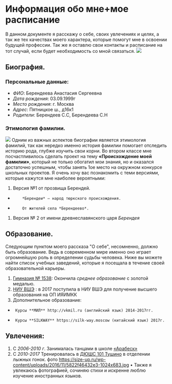 # Информация обо мне+мое расписание
В данном документе я расскажу о себе, своих увлечениях и целях, а так же тех качествах моего характера, которые помогут мне в освоении будущей профессии. Так же я оставлю свои контакты и расписание на тот случай, если будет необходимость со мной связаться.
![](https://pp.userapi.com/c836623/v836623514/56124/OSgkpy8cHb0.jpg)
## Биография.
### Персональные данные:
+   *ФИО*: Берендеева Анастасия Сергеевна
+   *Дата рождения*: 03.09.1999г
+   *Место рождения*: г. Москва
+   *Адрес*: Пятницкое ш., д16к1
+   *Родители*: Берендеев С.С, Берендеева С.Н
### Этимология фамилии. 
![](https://i.ytimg.com/vi/BdS1dky2V3A/maxresdefault.jpg) 
Одним из важных аспектов биографии является этимология фамилий, так как нередко именно история фамилии помогает отследить историю рода, глубже изучить свои корни.
 Во втором классе мне посчастливилось сделать проект на тему **«Происхождение моей фамилии»**, который не только обогатил мои знания, но и оказался достаточно успешным, чтобы занять 1ое место на окружном конкурсе школьных проектов. Я очень хочу вас познакомить с теми версиями, которые кажутся мне наиболее вероятными:
1.   Версия №1 от прозвища Берендей. 
+         *Берендеи* – народ тюркского происхождения.
+         От жителей села *Берендеево*.
1.   Версия № 2 от имени древнеславянского царя *Берендея*
## Образование.
Следующим пунктом моего рассказа "О себе", несомненно, должно быть образование. Ведь в современном мире именно оно играет огромнейшую роль в определении судьбы человека. Ниже вы можете найти список учебных заведений, которые я посещала в течение своей образовательной карьеры.
1.    [Гимназия № 1538](http://gym1538sz.mskobr.ru): Окончила *среднее образование* с золотой медалью.
1.  [НИУ ВШЭ](https://www.hse.ru) : в 2017 поступила в НИУ ВШЭ для получение высшего образования на ОП ИЯИМКК 
1.   Дополнительное образование: 
+      Курсы **МИЛ** http://vkmil.ru (английский язык) 2014-2017гг. 
+      Курсы **SILKWAY** https://silk-way.moscow (китайский язык) 2017г.
## Увлечения:
1.   С *2006-2010 г*. Занималась танцами в школе [«Арабеск»](http://www.arabesk.su)
1.   С *2010-2017* Тренировалась в [ДЮШС 101 Тушино](http://sportschool101.ru) в отделении лыжных гонок. 
фото https://size-up.ru/wp-content/uploads/2016/11/5822f46432e3-1024x683.jpg 
•	Также я увлекаюсь фотографией, сочиняю стихи и искренне люблю изучение иностранных языков.






